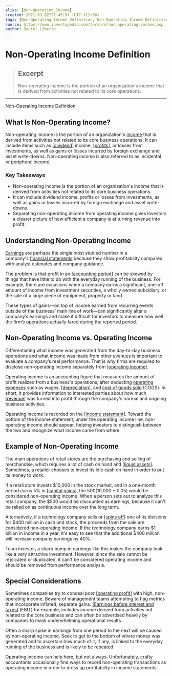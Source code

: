 ```yaml
---
alias: [Non-Operating Income]
created: 2021-03-02T21:45:57 (UTC +11:00)
tags: [Non-Operating Income Definition, Non-Operating Income Definition]
source: https://www.investopedia.com/terms/n/non-operating-income.asp
author: Daniel Liberto
---
```


# Non-Operating Income Definition

> ## Excerpt
> Non-operating income is the portion of an organization's income that is derived from activities not related to its core operations.

---

Non-Operating Income Definition
## What Is Non-Operating Income?

Non-operating income is the portion of an organization's [income](https://www.investopedia.com/terms/i/income.asp) that is derived from activities not related to its core business operations. It can include items such as [[dividend]](https://www.investopedia.com/terms/d/dividend.asp) income, [[profits]](https://www.investopedia.com/terms/p/profit.asp), or losses from investments, as well as gains or losses incurred by foreign exchange and asset write-downs. Non-operating income is also referred to as incidental or peripheral income.

### Key Takeaways

-   Non-operating income is the portion of an organization's income that is derived from activities not related to its core business operations.
-   It can include dividend income, profits or losses from investments, as well as gains or losses incurred by foreign exchange and asset write-downs.
-   Separating non-operating income from operating income gives investors a clearer picture of how efficient a company is at turning revenue into profit.

## Understanding Non-Operating Income

[Earnings](https://www.investopedia.com/terms/e/earnings.asp) are perhaps the single most studied number in a company's [financial statements](https://www.investopedia.com/terms/f/financial-statements.asp) because they show profitability compared with analyst estimates and company guidance. 

The problem is that profit in an [[accounting period]](https://www.investopedia.com/terms/a/accountingperiod.asp) can be skewed by things that have little to do with the everyday running of the business. For example, there are occasions when a company earns a significant, one-off amount of income from investment securities, a wholly owned subsidiary, or the sale of a large piece of equipment, property or land.

These types of gains—on top of income earned from recurring events outside of the business’ main line of work—can significantly alter a company’s earnings and make it difficult for investors to measure how well the firm’s operations actually fared during the reported period.

## Non-Operating Income vs. Operating Income

Differentiating what income was generated from the day-to-day business operations and what income was made from other avenues is important to evaluate a company’s real performance. That is why firms are required to disclose non-operating income separately from [[operating income]](https://www.investopedia.com/terms/o/operatingincome.asp).

Operating income is an accounting figure that measures the amount of profit realized from a business's operations, after deducting [operating expenses](https://www.investopedia.com/terms/o/operating_expense.asp) such as wages, [[depreciation]](https://www.investopedia.com/terms/d/depreciation.asp), and [cost of goods sold](https://www.investopedia.com/terms/c/cogs.asp) (COGS). In short, it provides information to interested parties about how much [[revenue]](https://www.investopedia.com/terms/r/revenue.asp) was turned into profit through the company's normal and ongoing business activities.

Operating income is recorded on the [[income statement]](https://www.investopedia.com/terms/i/incomestatement.asp). Toward the bottom of the income statement, under the operating income line, non-operating income should appear, helping investors to distinguish between the two and recognize what income came from where.

## Example of Non-Operating Income

The main operations of retail stores are the purchasing and selling of merchandise, which requires a lot of cash on hand and [[liquid assets]](https://www.investopedia.com/terms/l/liquidasset.asp)**.** Sometimes, a retailer chooses to invest its idle cash on hand in order to put its money to work.

If a retail store invests $10,000 in the stock market, and in a one-month period earns 5% in [[capital gains]](https://www.investopedia.com/terms/c/capitalgain.asp), the $500 ($10,000 \* 0.05) would be considered non-operating income. When a person sets out to analyze this retail company, the $500 would be discounted as earnings, because it can't be relied on as continuous income over the long term.

Alternatively, if a technology company sells or [[spins off]](https://www.investopedia.com/terms/s/spinoff.asp) one of its divisions for $400 million in cash and stock, the proceeds from the sale are considered non-operating income. If the technology company earns $1 billion in income in a year, it's easy to see that the additional $400 million will increase company earnings by 40%.

To an investor, a sharp bump in earnings like this makes the company look like a very attractive investment. However, since the sale cannot be replicated or duplicated, it can't be considered operating income and should be removed from performance analysis.

## Special Considerations

Sometimes companies try to conceal poor [[operating profit]](https://www.investopedia.com/terms/o/operating_profit.asp) with high, non-operating income. Beware of management teams attempting to flag metrics that incorporate inflated, separate gains. [[Earnings before interest and taxes]](https://www.investopedia.com/video/play/ebit-earnings-interest-and-taxes/) (EBIT) for example, includes income derived from activities not related to the core business and can often be advertised heavily by companies to mask underwhelming operational results.

Often a sharp spike in earnings from one period to the next will be caused by non-operating income. Seek to get to the bottom of where money was generated and to ascertain how much of it, if any, is linked to the everyday running of the business and is likely to be repeated.

Operating income can help here, but not always. Unfortunately, crafty accountants occasionally find ways to record non-operating transactions as operating income in order to dress up profitability in income statements.
